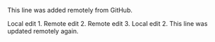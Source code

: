 This line was added remotely from GitHub.

Local edit 1.
Remote edit 2.
Remote edit 3.
Local edit 2.
This line was updated remotely again.

